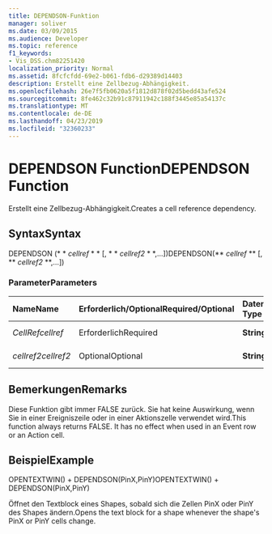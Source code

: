 ```yaml
---
title: DEPENDSON-Funktion
manager: soliver
ms.date: 03/09/2015
ms.audience: Developer
ms.topic: reference
f1_keywords:
- Vis_DSS.chm82251420
localization_priority: Normal
ms.assetid: 8fcfcfdd-69e2-b061-fdb6-d29389d14403
description: Erstellt eine Zellbezug-Abhängigkeit.
ms.openlocfilehash: 26e7f5fb0620a5f1812d878f02d5bedd43afe524
ms.sourcegitcommit: 8fe462c32b91c87911942c188f3445e85a54137c
ms.translationtype: MT
ms.contentlocale: de-DE
ms.lasthandoff: 04/23/2019
ms.locfileid: "32360233"
---
```

# <a name="dependson-function"></a><span data-ttu-id="223f2-103">DEPENDSON Function</span><span class="sxs-lookup"><span data-stu-id="223f2-103">DEPENDSON Function</span></span>

<span data-ttu-id="223f2-104">Erstellt eine Zellbezug-Abhängigkeit.</span><span class="sxs-lookup"><span data-stu-id="223f2-104">Creates a cell reference dependency.</span></span>
  
## <a name="syntax"></a><span data-ttu-id="223f2-105">Syntax</span><span class="sxs-lookup"><span data-stu-id="223f2-105">Syntax</span></span>

<span data-ttu-id="223f2-106">DEPENDSON (\* \* *cellref* \* \* [, \* \* *cellref2* \* \*,...])</span><span class="sxs-lookup"><span data-stu-id="223f2-106">DEPENDSON(\*\* *cellref* \*\* [, \*\* *cellref2* \*\*,...])</span></span> 
  
### <a name="parameters"></a><span data-ttu-id="223f2-107">Parameter</span><span class="sxs-lookup"><span data-stu-id="223f2-107">Parameters</span></span>

|<span data-ttu-id="223f2-108">**Name**</span><span class="sxs-lookup"><span data-stu-id="223f2-108">**Name**</span></span>|<span data-ttu-id="223f2-109">**Erforderlich/Optional**</span><span class="sxs-lookup"><span data-stu-id="223f2-109">**Required/Optional**</span></span>|<span data-ttu-id="223f2-110">**Datentyp**</span><span class="sxs-lookup"><span data-stu-id="223f2-110">**Data Type**</span></span>|<span data-ttu-id="223f2-111">**Beschreibung**</span><span class="sxs-lookup"><span data-stu-id="223f2-111">**Description**</span></span>|
|:-----|:-----|:-----|:-----|
| <span data-ttu-id="223f2-112">_CellRef_</span><span class="sxs-lookup"><span data-stu-id="223f2-112">_cellref_</span></span> <br/> |<span data-ttu-id="223f2-113">Erforderlich</span><span class="sxs-lookup"><span data-stu-id="223f2-113">Required</span></span>  <br/> |<span data-ttu-id="223f2-114">**String**</span><span class="sxs-lookup"><span data-stu-id="223f2-114">**String**</span></span> <br/> |<span data-ttu-id="223f2-115">Der erste Zellbezug.</span><span class="sxs-lookup"><span data-stu-id="223f2-115">The first cell reference.</span></span>  <br/> |
| <span data-ttu-id="223f2-116">_cellref2_</span><span class="sxs-lookup"><span data-stu-id="223f2-116">_cellref2_</span></span> <br/> |<span data-ttu-id="223f2-117">Optional</span><span class="sxs-lookup"><span data-stu-id="223f2-117">Optional</span></span>  <br/> |<span data-ttu-id="223f2-118">**String**</span><span class="sxs-lookup"><span data-stu-id="223f2-118">**String**</span></span> <br/> |<span data-ttu-id="223f2-119">Der zweite Zellbezug.</span><span class="sxs-lookup"><span data-stu-id="223f2-119">The second cell reference.</span></span>  <br/> |
   
## <a name="remarks"></a><span data-ttu-id="223f2-120">Bemerkungen</span><span class="sxs-lookup"><span data-stu-id="223f2-120">Remarks</span></span>

<span data-ttu-id="223f2-p101">Diese Funktion gibt immer FALSE zurück. Sie hat keine Auswirkung, wenn Sie in einer Ereigniszeile oder in einer Aktionszelle verwendet wird.</span><span class="sxs-lookup"><span data-stu-id="223f2-p101">This function always returns FALSE. It has no effect when used in an Event row or an Action cell.</span></span> 
  
## <a name="example"></a><span data-ttu-id="223f2-123">Beispiel</span><span class="sxs-lookup"><span data-stu-id="223f2-123">Example</span></span>

<span data-ttu-id="223f2-124">OPENTEXTWIN() + DEPENDSON(PinX,PinY)</span><span class="sxs-lookup"><span data-stu-id="223f2-124">OPENTEXTWIN() + DEPENDSON(PinX,PinY)</span></span> 
  
<span data-ttu-id="223f2-125">Öffnet den Textblock eines Shapes, sobald sich die Zellen PinX oder PinY des Shapes ändern.</span><span class="sxs-lookup"><span data-stu-id="223f2-125">Opens the text block for a shape whenever the shape's PinX or PinY cells change.</span></span> 
  

